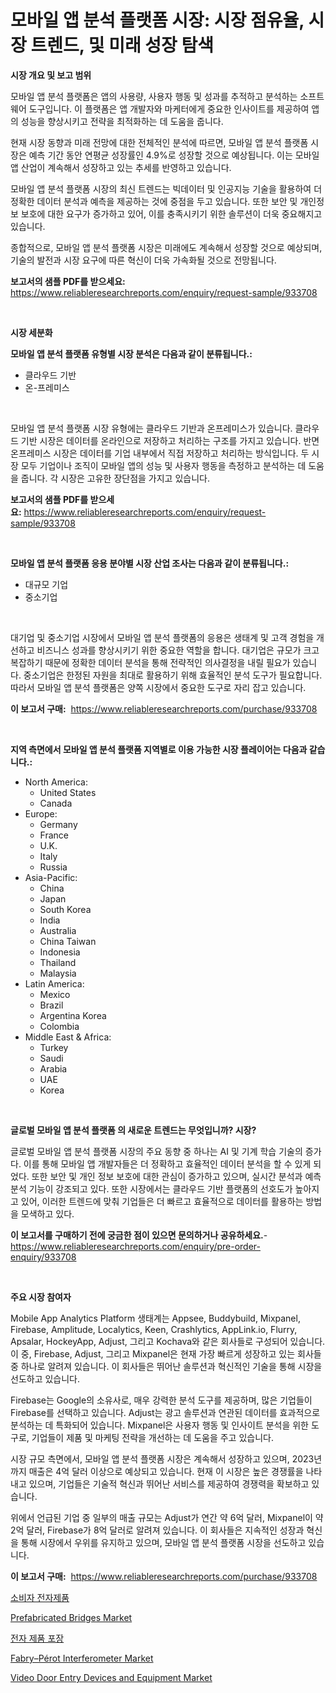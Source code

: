 <p><h1>모바일 앱 분석 플랫폼 시장: 시장 점유율, 시장 트렌드, 및 미래 성장 탐색</h1></p><p><strong>시장 개요 및 보고 범위</strong></p>
<p><p>모바일 앱 분석 플랫폼은 앱의 사용량, 사용자 행동 및 성과를 추적하고 분석하는 소프트웨어 도구입니다. 이 플랫폼은 앱 개발자와 마케터에게 중요한 인사이트를 제공하여 앱의 성능을 향상시키고 전략을 최적화하는 데 도움을 줍니다.</p><p>현재 시장 동향과 미래 전망에 대한 전체적인 분석에 따르면, 모바일 앱 분석 플랫폼 시장은 예측 기간 동안 연평균 성장률인 4.9%로 성장할 것으로 예상됩니다. 이는 모바일 앱 산업이 계속해서 성장하고 있는 추세를 반영하고 있습니다.</p><p>모바일 앱 분석 플랫폼 시장의 최신 트렌드는 빅데이터 및 인공지능 기술을 활용하여 더 정확한 데이터 분석과 예측을 제공하는 것에 중점을 두고 있습니다. 또한 보안 및 개인정보 보호에 대한 요구가 증가하고 있어, 이를 충족시키기 위한 솔루션이 더욱 중요해지고 있습니다.</p><p>종합적으로, 모바일 앱 분석 플랫폼 시장은 미래에도 계속해서 성장할 것으로 예상되며, 기술의 발전과 시장 요구에 따른 혁신이 더욱 가속화될 것으로 전망됩니다.</p></p>
<p><strong>보고서의 샘플 PDF를 받으세요:</strong> <a href="https://www.reliableresearchreports.com/enquiry/request-sample/933708">https://www.reliableresearchreports.com/enquiry/request-sample/933708</a></p>
<p>&nbsp;</p>
<p><strong>시장 세분화</strong></p>
<p><strong>모바일 앱 분석 플랫폼 유형별 시장 분석은 다음과 같이 분류됩니다.:</strong></p>
<p><ul><li>클라우드 기반</li><li>온-프레미스</li></ul></p>
<p>&nbsp;</p>
<p><p>모바일 앱 분석 플랫폼 시장 유형에는 클라우드 기반과 온프레미스가 있습니다. 클라우드 기반 시장은 데이터를 온라인으로 저장하고 처리하는 구조를 가지고 있습니다. 반면 온프레미스 시장은 데이터를 기업 내부에서 직접 저장하고 처리하는 방식입니다. 두 시장 모두 기업이나 조직이 모바일 앱의 성능 및 사용자 행동을 측정하고 분석하는 데 도움을 줍니다. 각 시장은 고유한 장단점을 가지고 있습니다.</p></p>
<p><strong>보고서의 샘플 PDF를 받으세요:</strong>&nbsp;<a href="https://www.reliableresearchreports.com/enquiry/request-sample/933708">https://www.reliableresearchreports.com/enquiry/request-sample/933708</a></p>
<p>&nbsp;</p>
<p><strong> 모바일 앱 분석 플랫폼 응용 분야별 시장 산업 조사는 다음과 같이 분류됩니다.:</strong></p>
<p><ul><li>대규모 기업</li><li>중소기업</li></ul></p>
<p>&nbsp;</p>
<p><p>대기업 및 중소기업 시장에서 모바일 앱 분석 플랫폼의 응용은 생태계 및 고객 경험을 개선하고 비즈니스 성과를 향상시키기 위한 중요한 역할을 합니다. 대기업은 규모가 크고 복잡하기 때문에 정확한 데이터 분석을 통해 전략적인 의사결정을 내릴 필요가 있습니다. 중소기업은 한정된 자원을 최대로 활용하기 위해 효율적인 분석 도구가 필요합니다. 따라서 모바일 앱 분석 플랫폼은 양쪽 시장에서 중요한 도구로 자리 잡고 있습니다.</p></p>
<p><strong>이 보고서 구매:</strong>&nbsp; <a href="https://www.reliableresearchreports.com/purchase/933708">https://www.reliableresearchreports.com/purchase/933708</a></p>
<p>&nbsp;</p>
<p><strong>지역 측면에서 모바일 앱 분석 플랫폼 지역별로 이용 가능한 시장 플레이어는 다음과 같습니다.:</strong></p>
<p><ul>
    <li>
        North America:
        <ul>
            <li>United States</li>
            <li>Canada</li>
        </ul>
    </li>
    <li>
        Europe:
        <ul>
            <li>Germany</li>
            <li>France</li>
            <li>U.K.</li>
            <li>Italy</li>
            <li>Russia</li>
        </ul>
    </li>
    <li>
        Asia-Pacific:
        <ul>
            <li>China</li>
            <li>Japan</li>
            <li>South Korea</li>
            <li>India</li>
            <li>Australia</li>
            <li>China Taiwan</li>
            <li>Indonesia</li>
            <li>Thailand</li>
            <li>Malaysia</li>
        </ul>
    </li>
    <li>
        Latin America:
        <ul>
            <li>Mexico</li>
            <li>Brazil</li>
            <li>Argentina Korea</li>
            <li>Colombia</li>
        </ul>
    </li>
    <li>
        Middle East & Africa:
        <ul>
            <li>Turkey</li>
            <li>Saudi</li>
            <li>Arabia</li>
            <li>UAE</li>
            <li>Korea</li>
        </ul>
    </li>
    </ul></p>
<p>&nbsp;</p>
<p><strong>글로벌 모바일 앱 분석 플랫폼 의 새로운 트렌드는 무엇입니까? 시장?</strong></p>
<p><p>글로벌 모바일 앱 분석 플랫폼 시장의 주요 동향 중 하나는 AI 및 기계 학습 기술의 증가다. 이를 통해 모바일 앱 개발자들은 더 정확하고 효율적인 데이터 분석을 할 수 있게 되었다. 또한 보안 및 개인 정보 보호에 대한 관심이 증가하고 있으며, 실시간 분석과 예측 분석 기능이 강조되고 있다. 또한 시장에서는 클라우드 기반 플랫폼의 선호도가 높아지고 있어, 이러한 트렌드에 맞춰 기업들은 더 빠르고 효율적으로 데이터를 활용하는 방법을 모색하고 있다.</p></p>
<p><strong>이 보고서를 구매하기 전에 궁금한 점이 있으면 문의하거나 공유하세요.</strong>- <a href="https://www.reliableresearchreports.com/enquiry/pre-order-enquiry/933708">https://www.reliableresearchreports.com/enquiry/pre-order-enquiry/933708</a></p>
<p>&nbsp;</p>
<p><strong>주요 시장 참여자</strong></p>
<p><p>Mobile App Analytics Platform 생태계는 Appsee, Buddybuild, Mixpanel, Firebase, Amplitude, Localytics, Keen, Crashlytics, AppLink.io, Flurry, Apsalar, HockeyApp, Adjust, 그리고 Kochava와 같은 회사들로 구성되어 있습니다. 이 중, Firebase, Adjust, 그리고 Mixpanel은 현재 가장 빠르게 성장하고 있는 회사들 중 하나로 알려져 있습니다. 이 회사들은 뛰어난 솔루션과 혁신적인 기술을 통해 시장을 선도하고 있습니다.</p><p>Firebase는 Google의 소유사로, 매우 강력한 분석 도구를 제공하며, 많은 기업들이 Firebase를 선택하고 있습니다. Adjust는 광고 솔루션과 연관된 데이터를 효과적으로 분석하는 데 특화되어 있습니다. Mixpanel은 사용자 행동 및 인사이트 분석을 위한 도구로, 기업들이 제품 및 마케팅 전략을 개선하는 데 도움을 주고 있습니다.</p><p>시장 규모 측면에서, 모바일 앱 분석 플랫폼 시장은 계속해서 성장하고 있으며, 2023년까지 매출은 4억 달러 이상으로 예상되고 있습니다. 현재 이 시장은 높은 경쟁률을 나타내고 있으며, 기업들은 기술적 혁신과 뛰어난 서비스를 제공하여 경쟁력을 확보하고 있습니다.</p><p>위에서 언급된 기업 중 일부의 매출 규모는 Adjust가 연간 약 6억 달러, Mixpanel이 약 2억 달러, Firebase가 8억 달러로 알려져 있습니다. 이 회사들은 지속적인 성장과 혁신을 통해 시장에서 우위를 유지하고 있으며, 모바일 앱 분석 플랫폼 시장을 선도하고 있습니다.</p></p>
<p><strong>이 보고서 구매:</strong>&nbsp;&nbsp;<a href="https://www.reliableresearchreports.com/purchase/933708">https://www.reliableresearchreports.com/purchase/933708</a></p>
<p><p><a href="https://medium.com/@nicholepatriciadoylenwnrjr0/%EC%86%8C%EB%B9%84%EC%9E%90-%EC%A0%84%EC%9E%90%EC%A0%9C%ED%92%88-%EC%8B%9C%EC%9E%A5-%EA%B7%9C%EB%AA%A8%EB%8A%94-%EA%B8%80%EB%A1%9C%EB%B2%8C-%EC%82%B0%EC%97%85%EC%97%90%EC%84%9C-%EC%B5%9C%EC%A0%81%EC%9D%98-%EB%A7%88%EC%BC%80%ED%8C%85-%EC%B1%84%EB%84%90%EC%9D%84-%EB%82%98%ED%83%80%EB%83%85%EB%8B%88%EB%8B%A4-f4ca475a5383">소비자 전자제품</a></p><p><a href="https://view.publitas.com/reportprime-1/global-prefabricated-bridges-market-by-types-applications-and-major-players-with-regional-growth-rate-analysis-and-development-situation-from-2024-to-2031/">Prefabricated Bridges Market</a></p><p><a href="https://medium.com/@nicholepatriciadoylenwnrjr0/%EC%A0%84%EC%9E%90%EC%A0%9C%ED%92%88-%ED%8F%AC%EC%9E%A5-%EC%8B%9C%EC%9E%A5-%EC%A0%90%EC%9C%A0%EC%9C%A8-%EC%A7%84%ED%99%94-%EB%B0%8F-%EC%8B%9C%EC%9E%A5-%EC%84%B1%EC%9E%A5-%EC%B6%94%EC%9D%B4-2024-2031-dcfc7d5863c3">전자 제품 포장</a></p><p><a href="https://issuu.com/reportprime-2/docs/fabryperot-interferometer-market-size-2030.pptx">Fabry–Pérot Interferometer Market</a></p><p><a href="https://iodized-pantydraco-05c.notion.site/Video-Door-Entry-Devices-and-Equipment-Market-Size-Share-Trends-Analysis-Report-By-Material-By-T-638eb0d4125d42178ed501384aac1592">Video Door Entry Devices and Equipment Market</a></p></p>
